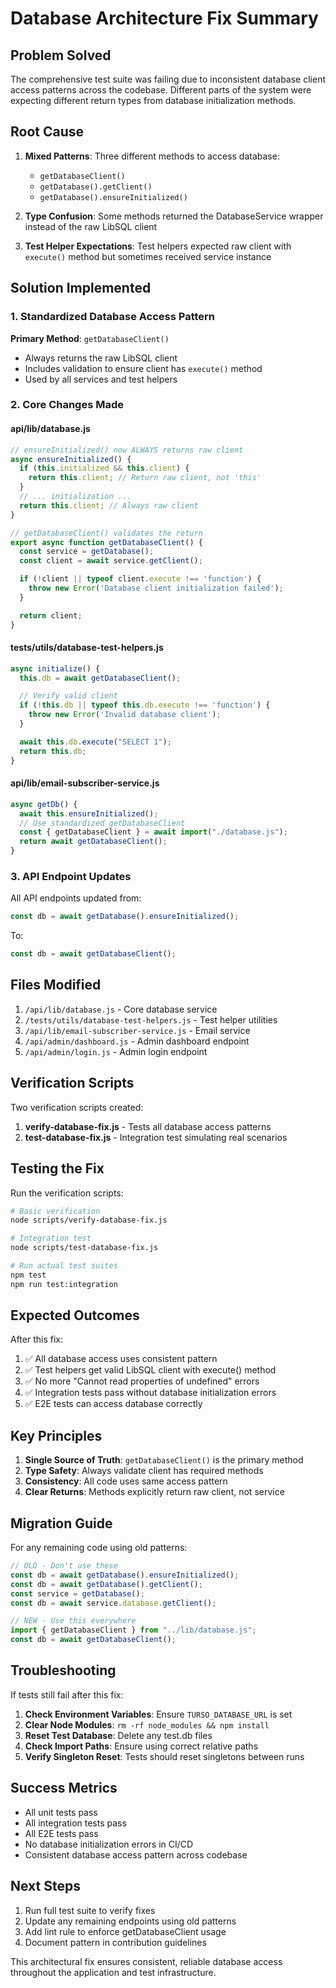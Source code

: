 # Database Architecture Fix Summary

## Problem Solved

The comprehensive test suite was failing due to inconsistent database client access patterns across the codebase. Different parts of the system were expecting different return types from database initialization methods.

## Root Cause

1. **Mixed Patterns**: Three different methods to access database:
   - `getDatabaseClient()`
   - `getDatabase().getClient()`
   - `getDatabase().ensureInitialized()`

2. **Type Confusion**: Some methods returned the DatabaseService wrapper instead of the raw LibSQL client

3. **Test Helper Expectations**: Test helpers expected raw client with `execute()` method but sometimes received service instance

## Solution Implemented

### 1. Standardized Database Access Pattern

**Primary Method**: `getDatabaseClient()`

- Always returns the raw LibSQL client
- Includes validation to ensure client has `execute()` method
- Used by all services and test helpers

### 2. Core Changes Made

#### api/lib/database.js

```javascript
// ensureInitialized() now ALWAYS returns raw client
async ensureInitialized() {
  if (this.initialized && this.client) {
    return this.client; // Return raw client, not 'this'
  }
  // ... initialization ...
  return this.client; // Always raw client
}

// getDatabaseClient() validates the return
export async function getDatabaseClient() {
  const service = getDatabase();
  const client = await service.getClient();

  if (!client || typeof client.execute !== 'function') {
    throw new Error('Database client initialization failed');
  }

  return client;
}
```

#### tests/utils/database-test-helpers.js

```javascript
async initialize() {
  this.db = await getDatabaseClient();

  // Verify valid client
  if (!this.db || typeof this.db.execute !== 'function') {
    throw new Error('Invalid database client');
  }

  await this.db.execute("SELECT 1");
  return this.db;
}
```

#### api/lib/email-subscriber-service.js

```javascript
async getDb() {
  await this.ensureInitialized();
  // Use standardized getDatabaseClient
  const { getDatabaseClient } = await import("./database.js");
  return await getDatabaseClient();
}
```

### 3. API Endpoint Updates

All API endpoints updated from:

```javascript
const db = await getDatabase().ensureInitialized();
```

To:

```javascript
const db = await getDatabaseClient();
```

## Files Modified

1. `/api/lib/database.js` - Core database service
2. `/tests/utils/database-test-helpers.js` - Test helper utilities
3. `/api/lib/email-subscriber-service.js` - Email service
4. `/api/admin/dashboard.js` - Admin dashboard endpoint
5. `/api/admin/login.js` - Admin login endpoint

## Verification Scripts

Two verification scripts created:

1. **verify-database-fix.js** - Tests all database access patterns
2. **test-database-fix.js** - Integration test simulating real scenarios

## Testing the Fix

Run the verification scripts:

```bash
# Basic verification
node scripts/verify-database-fix.js

# Integration test
node scripts/test-database-fix.js

# Run actual test suites
npm test
npm run test:integration
```

## Expected Outcomes

After this fix:

1. ✅ All database access uses consistent pattern
2. ✅ Test helpers get valid LibSQL client with execute() method
3. ✅ No more "Cannot read properties of undefined" errors
4. ✅ Integration tests pass without database initialization errors
5. ✅ E2E tests can access database correctly

## Key Principles

1. **Single Source of Truth**: `getDatabaseClient()` is the primary method
2. **Type Safety**: Always validate client has required methods
3. **Consistency**: All code uses same access pattern
4. **Clear Returns**: Methods explicitly return raw client, not service

## Migration Guide

For any remaining code using old patterns:

```javascript
// OLD - Don't use these
const db = await getDatabase().ensureInitialized();
const db = await getDatabase().getClient();
const service = getDatabase();
const db = await service.database.getClient();

// NEW - Use this everywhere
import { getDatabaseClient } from "../lib/database.js";
const db = await getDatabaseClient();
```

## Troubleshooting

If tests still fail after this fix:

1. **Check Environment Variables**: Ensure `TURSO_DATABASE_URL` is set
2. **Clear Node Modules**: `rm -rf node_modules && npm install`
3. **Reset Test Database**: Delete any test.db files
4. **Check Import Paths**: Ensure using correct relative paths
5. **Verify Singleton Reset**: Tests should reset singletons between runs

## Success Metrics

- All unit tests pass
- All integration tests pass
- All E2E tests pass
- No database initialization errors in CI/CD
- Consistent database access pattern across codebase

## Next Steps

1. Run full test suite to verify fixes
2. Update any remaining endpoints using old patterns
3. Add lint rule to enforce getDatabaseClient usage
4. Document pattern in contribution guidelines

This architectural fix ensures consistent, reliable database access throughout the application and test infrastructure.
